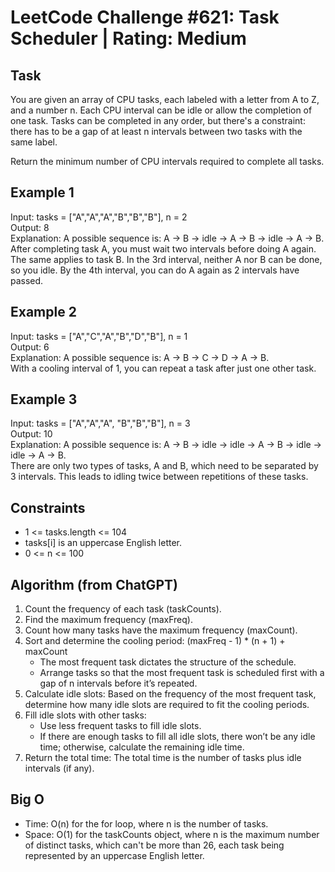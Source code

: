 # LeetCode Challenge #621: Task Scheduler | Rating: Medium

## Task

You are given an array of CPU tasks, each labeled with a letter from A to Z, and a number n. Each CPU interval can be idle or allow the completion of one task. Tasks can be completed in any order, but there's a constraint: there has to be a gap of at least n intervals between two tasks with the same label.

Return the minimum number of CPU intervals required to complete all tasks.

## Example 1

Input: tasks = ["A","A","A","B","B","B"], n = 2  
Output: 8  
Explanation: A possible sequence is: A -> B -> idle -> A -> B -> idle -> A -> B.  
After completing task A, you must wait two intervals before doing A again. The same applies to task B. In the 3rd interval, neither A nor B can be done, so you idle. By the 4th interval, you can do A again as 2 intervals have passed.

## Example 2

Input: tasks = ["A","C","A","B","D","B"], n = 1  
Output: 6  
Explanation: A possible sequence is: A -> B -> C -> D -> A -> B.  
With a cooling interval of 1, you can repeat a task after just one other task.

## Example 3

Input: tasks = ["A","A","A", "B","B","B"], n = 3  
Output: 10  
Explanation: A possible sequence is: A -> B -> idle -> idle -> A -> B -> idle -> idle -> A -> B.  
There are only two types of tasks, A and B, which need to be separated by 3 intervals. This leads to idling twice between repetitions of these tasks.

## Constraints

- 1 <= tasks.length <= 104
- tasks[i] is an uppercase English letter.
- 0 <= n <= 100

## Algorithm (from ChatGPT)

1. Count the frequency of each task (taskCounts).
2. Find the maximum frequency (maxFreq).
3. Count how many tasks have the maximum frequency (maxCount).
4. Sort and determine the cooling period: (maxFreq - 1) * (n + 1) + maxCount
    - The most frequent task dictates the structure of the schedule.
    - Arrange tasks so that the most frequent task is scheduled first with a gap of n intervals before it’s repeated.
5. Calculate idle slots: Based on the frequency of the most frequent task, determine how many idle slots are required to fit the cooling periods.
6. Fill idle slots with other tasks:
    - Use less frequent tasks to fill idle slots.
    - If there are enough tasks to fill all idle slots, there won’t be any idle time; otherwise, calculate the remaining idle time.
7. Return the total time: The total time is the number of tasks plus idle intervals (if any).

## Big O

- Time: O(n) for the for loop, where n is the number of tasks.
- Space: O(1) for the taskCounts object, where n is the maximum number of distinct tasks, which can't be more than 26, each task being represented by an uppercase English letter.
